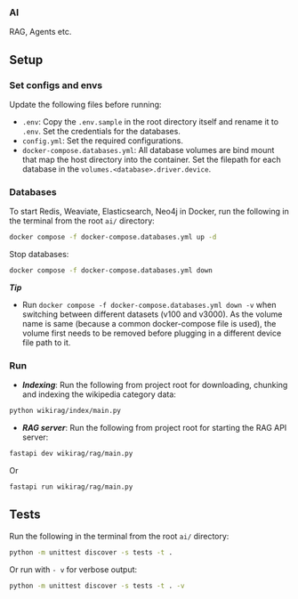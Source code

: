 ### AI
RAG, Agents etc.

## Setup

### Set configs and envs

Update the following files before running:
- ```.env```: Copy the ```.env.sample``` in the root directory itself and rename it to ```.env```. Set the credentials for the databases.
- ```config.yml```: Set the required configurations.
- ```docker-compose.databases.yml```: All database volumes are bind mount that map the host directory into the container. Set the filepath for each database in the ```volumes.<database>.driver.device```.


### Databases

To start Redis, Weaviate, Elasticsearch, Neo4j in Docker, run the following in the terminal from the root ```ai/``` directory:

```sh
docker compose -f docker-compose.databases.yml up -d
```

Stop databases:

```sh
docker compose -f docker-compose.databases.yml down
```

***Tip***
- Run ```docker compose -f docker-compose.databases.yml down -v``` when switching between different datasets (v100 and v3000). As the volume name is same (because a common docker-compose file is used), the volume first needs to be removed before plugging in a different device file path to it.


### Run

- ***Indexing***: Run the following from project root for downloading, chunking and indexing the wikipedia category data:

```sh
python wikirag/index/main.py
```

- ***RAG server***: Run the following from project root for starting the RAG API server:

```sh
fastapi dev wikirag/rag/main.py
```

Or 

```sh
fastapi run wikirag/rag/main.py
```




## Tests

Run the following in the terminal from the root ```ai/``` directory:

```sh
python -m unittest discover -s tests -t .
```

Or run with ```- v``` for verbose output:

```sh
python -m unittest discover -s tests -t . -v
```
